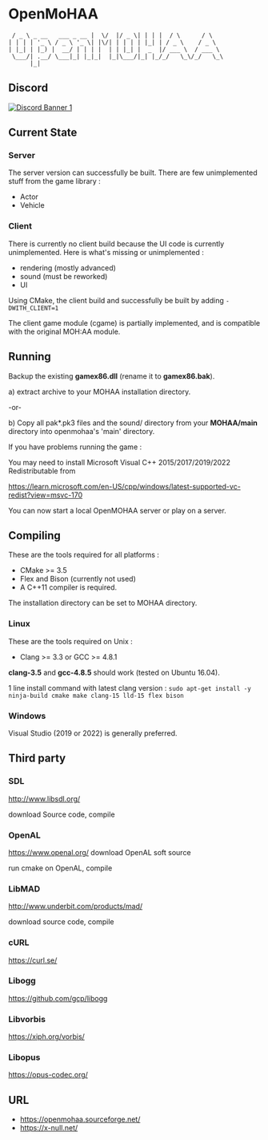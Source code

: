 # OpenMoHAA

     / _ \ _ __   ___ _ __ |  \/  |/ _ \| | | |  / \      / \
    | | | | '_ \ / _ \ '_ \| |\/| | | | | |_| | / _ \    / _ \
    | |_| | |_) |  __/ | | | |  | | |_| |  _  |/ ___ \  / ___ \
     \___/| .__/ \___|_| |_|_|  |_|\___/|_| |_/_/   \_\/_/   \_\
          |_|
      


## Discord

[![Discord Banner 1](https://discordapp.com/api/guilds/596049712579215361/widget.png?style=banner2)](https://discord.gg/NYtH58R)

## Current State

### Server

The server version can successfully be built. There are few unimplemented stuff from the game library :

- Actor
- Vehicle

### Client

There is currently no client build because the UI code is currently unimplemented. Here is what's missing or unimplemented :

- rendering (mostly advanced)
- sound (must be reworked)
- UI

Using CMake, the client build and successfully be built by adding `-DWITH_CLIENT=1`

The client game module (cgame) is partially implemented, and is compatible with the original MOH:AA module.

## Running

Backup the existing **gamex86.dll** (rename it to **gamex86.bak**).

a) extract archive to your MOHAA installation directory.

-or-

b) Copy all pak*.pk3 files and the sound/ directory from your **MOHAA/main** directory into openmohaa's 'main' directory.

If you have problems running the game :

You may need to install Microsoft Visual C++ 2015/2017/2019/2022 Redistributable from

https://learn.microsoft.com/en-US/cpp/windows/latest-supported-vc-redist?view=msvc-170

You can now start a local OpenMOHAA server or play on a server.

## Compiling

These are the tools required for all platforms :
- CMake >= 3.5
- Flex and Bison (currently not used)
- A C++11 compiler is required.

The installation directory can be set to MOHAA directory.

### Linux

These are the tools required on Unix :
- Clang >= 3.3 or GCC >= 4.8.1

**clang-3.5** and **gcc-4.8.5** should work (tested on Ubuntu 16.04).

1 line install command with latest clang version : `sudo apt-get install -y ninja-build cmake make clang-15 lld-15 flex bison`

### Windows

Visual Studio (2019 or 2022) is generally preferred.

## Third party

### SDL

http://www.libsdl.org/

download Source code, compile

### OpenAL

https://www.openal.org/ download OpenAL soft source

run cmake on OpenAL, compile

### LibMAD

http://www.underbit.com/products/mad/

download source code, compile

### cURL

https://curl.se/

### Libogg

https://github.com/gcp/libogg

### Libvorbis

https://xiph.org/vorbis/

### Libopus

https://opus-codec.org/

## URL

- https://openmohaa.sourceforge.net/
- https://x-null.net/

